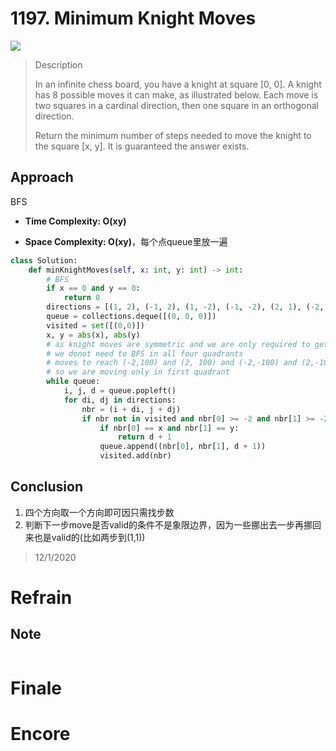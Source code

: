 # 1197. Minimum Knight Moves

![](https://img.shields.io/badge/Difficulty-Medium-%23f0ad4e)

> Description
> 
> In an infinite chess board, you have a knight at square [0, 0]. A knight has 8 possible moves it can make, as illustrated below. Each move is two squares in a cardinal direction, then one square in an orthogonal direction.
> 
> Return the minimum number of steps needed to move the knight to the square [x, y]. It is guaranteed the answer exists.


## Approach

BFS

- **Time Complexity: O(xy)**

- **Space Complexity: O(xy)**，每个点queue里放一遍



```python
class Solution:
    def minKnightMoves(self, x: int, y: int) -> int:
        # BFS
        if x == 0 and y == 0:
            return 0
        directions = [(1, 2), (-1, 2), (1, -2), (-1, -2), (2, 1), (-2, 1), (2, -1), (-2, -1)]
        queue = collections.deque([(0, 0, 0)])
        visited = set([(0,0)])
        x, y = abs(x), abs(y)
        # as knight moves are symmetric and we are only required to get stpes
        # we donot need to BFS in all four quadrants
        # moves to reach (-2,100) and (2, 100) and (-2,-100) and (2,-100) are all same
        # so we are moving only in first quadrant
        while queue:
            i, j, d = queue.popleft()
            for di, dj in directions:
                nbr = (i + di, j + dj)
                if nbr not in visited and nbr[0] >= -2 and nbr[1] >= -2:
                    if nbr[0] == x and nbr[1] == y:
                        return d + 1
                    queue.append((nbr[0], nbr[1], d + 1))
                    visited.add(nbr)
```

## Conclusion

1. 四个方向取一个方向即可因只需找步数
2. 判断下一步move是否valid的条件不是象限边界，因为一些挪出去一步再挪回来也是valid的(比如两步到(1,1))

> 12/1/2020

# Refrain

## Note

```python

```

> 

# Finale

# Encore